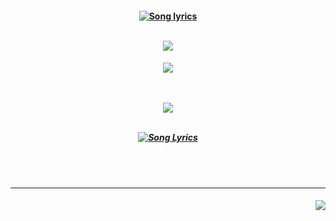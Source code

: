   <h4 align="center">
    <a href="https://www.youtube.com/watch?v=BT8BXhcTlUQ"><img src="https://readme-typing-svg.herokuapp.com?font=Playfair+Display&size=39&duration=4000&pause=1000&color=B88ACE&center=true&vCenter=true&width=500&height=46&lines=%E9%A5%92%E8%88%8C%E3%81%AA+BURNING%E2%A0%80BODY" alt="Song lyrics" /></img></a>               
                                                                                                                                                                                                                                                                                 
<br><img src="https://github.com/user-attachments/assets/ca3633dc-f673-46bf-9367-7d9ed6f70c52"></img>
</h4>
<h5 align="center">
<a href="https://rentry.co/menuscreen/"><img src="https://github.com/user-attachments/assets/b486efe8-002e-4a86-8620-d1b459874ea2"></img></a>
<br></br>

<br><img src="https://github.com/user-attachments/assets/ca3633dc-f673-46bf-9367-7d9ed6f70c52"></img><br><br>

<a href="https://www.youtube.com/watch?v=BT8BXhcTlUQ"><img src="https://readme-typing-svg.herokuapp.com?font=Playfair+Display&size=39&duration=4000&pause=1000&color=B88ACE&center=true&vCenter=true&width=500&height=46&lines=%E9%A3%A2%E3%81%88%E3%81%9F%E7%82%8E%E3%81%AF%E3%85%A4AMBITIOUS" alt="Song Lyrics" /></img></a>
</h5>
<br></br>
<hr></hr>
<h4 align="right">
  <img src="https://komarev.com/ghpvc/?username=kogaado&color=c895b8&style=for-the-badge&label=UKE+COUNT&base=1000000000">
</h4>
